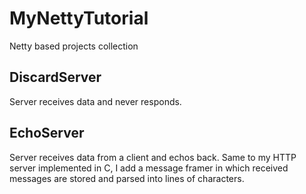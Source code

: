 # MyNettyTutorial
Netty based projects collection

## DiscardServer
Server receives data and never responds. 

## EchoServer
Server receives data from a client and echos back. Same to my HTTP server implemented in C, I add a message framer in which received messages are stored and parsed into lines of characters.
